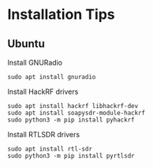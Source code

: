 # Installation Tips

## Ubuntu

Install GNURadio

```
sudo apt install gnuradio
```

Install HackRF drivers

```
sudo apt install hackrf libhackrf-dev
sudo apt install soapysdr-module-hackrf
sudo python3 -m pip install pyhackrf
```

Install RTLSDR drivers

```
sudo apt install rtl-sdr
sudo python3 -m pip install pyrtlsdr
```

